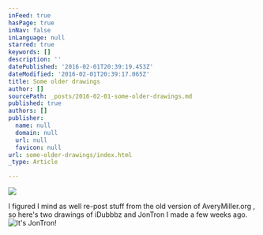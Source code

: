 ```yaml
---
inFeed: true
hasPage: true
inNav: false
inLanguage: null
starred: true
keywords: []
description: ''
datePublished: '2016-02-01T20:39:19.453Z'
dateModified: '2016-02-01T20:39:17.065Z'
title: Some older drawings
author: []
sourcePath: _posts/2016-02-01-some-older-drawings.md
published: true
authors: []
publisher:
  name: null
  domain: null
  url: null
  favicon: null
url: some-older-drawings/index.html
_type: Article

---
```

![](https://s3-us-west-2.amazonaws.com/the-grid-img/p/e83eecb99dc6a9f4e1476443771aeef3012f58cb.jpg)

I figured I mind as well re-post stuff from the old version of AveryMiller.org , so here's two drawings of iDubbbz and JonTron I made a few weeks ago.
![It's JonTron!](https://s3-us-west-2.amazonaws.com/the-grid-img/p/957a68872498a7d5c44feb3ca5453df73c106205.jpg)